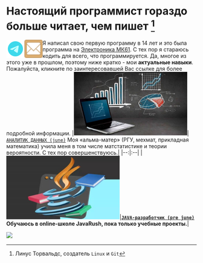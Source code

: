 # Настоящий программист гораздо больше читает, чем пишет [^.]

[<img title="Мой Телеграм" width="48" align="left" src="https://github.com/agvaravin/agvaravin/blob/main/pix/ico/telegram.png" />][MyTelegram]
[<img title="Моя почта" width="48" align="left" src="https://github.com/agvaravin/agvaravin/blob/main/pix/ico/email.png" />][MyEmail]
Я написал свою первую программу в 14 лет и это была программа на [Электроника МК61][MK61].
С тех пор я стараюсь кодить для всего, что программируется. Да, многое из этого уже в прошлом, поэтому ниже кратко - мои **актуальные навыки**. Пожалуйста, кликните по заинтересовавшей Вас ссылке для более подробной информации.
|[<img title="Портфолио Аналитика Данных" width="300" src="https://github.com/agvaravin/agvaravin/blob/main/pix/main_ad.jpg" />][DataAnalitic]|[`АНАЛИТИК ДАННЫХ (june)`][DataAnalitic] Моя «альма-матер» (РГУ, мехмат, прикладная математика) учила меня в том числе матстатистике и теории вероятности. С тех пор совершенствуюсь.|
|--:|:--|
|[<img title="Портфолио Аналитика Данных" width="300" src="https://github.com/agvaravin/agvaravin/blob/main/pix/main_java.jpg" />][Java-dev]|**[`JAVA-разработчик (pre june)`][Java-dev] Обучаюсь в online-школе JavaRush, пока только учебные проекты.**|

![](https://komarev.com/ghpvc/?username=agvaravin)

[^.]: Линус Торвальдс, создатель `Linux` и `Git`

[DataAnalitic]: https://github.com/agvaravin/DataAnalitic
[Java-dev]: https://github.com/agvaravin/JavaRushTasks
[Projects]: https://github.com/agvaravin/DataAnalitic

[MyTelegram]: https://t.me/AGVaravin
[MyEmail]: mailto://agvaravin@yandex.ru
[MK61]: https://github.com/agvaravin/agvaravin/blob/main/pix/MK-61.jpg
